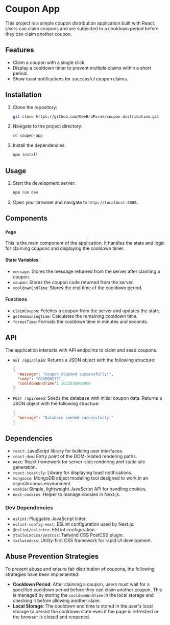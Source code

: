 # Coupon App

This project is a simple coupon distribution application built with React. Users can claim coupons and are subjected to a cooldown period before they can claim another coupon.

## Features

- Claim a coupon with a single click.
- Display a cooldown timer to prevent multiple claims within a short period.
- Show toast notifications for successful coupon claims.

## Installation

1. Clone the repository:
   ```sh
   git clone https://github.com/DevBroParas/coupon-distribution.git
   ```
2. Navigate to the project directory:
   ```sh
   cd coupen-app
   ```
3. Install the dependencies:
   ```sh
   npm install
   ```

## Usage

1. Start the development server:
   ```sh
   npm run dev
   ```
2. Open your browser and navigate to `http://localhost:3000`.

## Components

### `Page`

This is the main component of the application. It handles the state and logic for claiming coupons and displaying the cooldown timer.

#### State Variables

- `message`: Stores the message returned from the server after claiming a coupon.
- `coupon`: Stores the coupon code returned from the server.
- `cooldownEndTime`: Stores the end time of the cooldown period.

#### Functions

- `claimCoupon`: Fetches a coupon from the server and updates the state.
- `getRemainingTime`: Calculates the remaining cooldown time.
- `formatTime`: Formats the cooldown time in minutes and seconds.

## API

The application interacts with API endpoints to claim and seed coupons.

- `GET /api/claim`: Returns a JSON object with the following structure:

  ```json
  {
    "message": "Coupon claimed successfully!",
    "code": "COUPON123",
    "cooldownEndTime": 1633036800000
  }
  ```

- `POST /api/seed`: Seeds the database with initial coupon data. Returns a JSON object with the following structure:
  ```json
  {
    "message": "Database seeded successfully!"
  }
  ```

## Dependencies

- `react`: JavaScript library for building user interfaces.
- `react-dom`: Entry point of the DOM-related rendering paths.
- `next`: React framework for server-side rendering and static site generation.
- `react-toastify`: Library for displaying toast notifications.
- `mongoose`: MongoDB object modeling tool designed to work in an asynchronous environment.
- `cookie`: Simple, lightweight JavaScript API for handling cookies.
- `next-cookies`: Helper to manage cookies in Next.js.

### Dev Dependencies

- `eslint`: Pluggable JavaScript linter.
- `eslint-config-next`: ESLint configuration used by Next.js.
- `@eslint/eslintrc`: ESLint configuration.
- `@tailwindcss/postcss`: Tailwind CSS PostCSS plugin.
- `tailwindcss`: Utility-first CSS framework for rapid UI development.

## Abuse Prevention Strategies

To prevent abuse and ensure fair distribution of coupons, the following strategies have been implemented:

- **Cooldown Period**: After claiming a coupon, users must wait for a specified cooldown period before they can claim another coupon. This is managed by storing the `cooldownEndTime` in the local storage and checking it before allowing another claim.
- **Local Storage**: The cooldown end time is stored in the user's local storage to persist the cooldown state even if the page is refreshed or the browser is closed and reopened.
